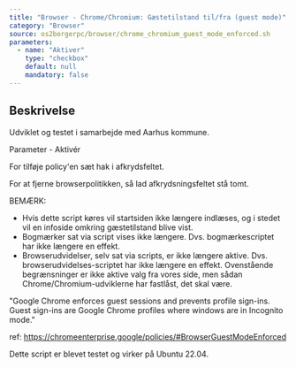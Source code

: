 ```yaml
---
title: "Browser - Chrome/Chromium: Gæstetilstand til/fra (guest mode)"
category: "Browser"
source: os2borgerpc/browser/chrome_chromium_guest_mode_enforced.sh
parameters:
  - name: "Aktiver"
    type: "checkbox"
    default: null
    mandatory: false
---
```


## Beskrivelse
Udviklet og testet i samarbejde med Aarhus kommune.

Parameter - Aktivér

For tilføje policy'en sæt hak i afkrydsfeltet.

For at fjerne browserpolitikken, så lad afkrydsningsfeltet stå tomt.

BEMÆRK: 
- Hvis dette script køres vil startsiden ikke længere indlæses, og i stedet vil en infoside omkring gæstetilstand blive vist.
- Bogmærker sat via script vises ikke længere. Dvs. bogmærkescriptet har ikke længere en effekt.
- Browserudvidelser, selv sat via scripts, er ikke længere aktive. Dvs. browserudvidelses-scriptet har ikke længere en effekt.
Ovenstående begrænsninger er ikke aktive valg fra vores side, men sådan Chrome/Chromium-udviklerne har fastlåst, det skal være.

"Google Chrome enforces guest sessions and prevents profile sign-ins. Guest sign-ins are Google Chrome profiles where windows are in Incognito mode."

ref: https://chromeenterprise.google/policies/#BrowserGuestModeEnforced

Dette script er blevet testet og virker på Ubuntu 22.04.
